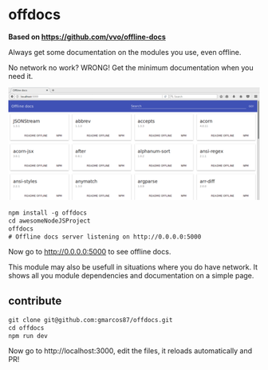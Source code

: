 # offdocs 
**Based on https://github.com/vvo/offline-docs**

Always get some documentation on the modules you use, even offline.

No network no work? WRONG! Get the minimum documentation when you need it.

![screenshot](screenshot.png)


```shell
npm install -g offdocs
cd awesomeNodeJSProject
offdocs
# Offline docs server listening on http://0.0.0.0:5000
```

Now go to http://0.0.0.0:5000 to see offline docs.

This module may also be usefull in situations where you do have network. It shows all you module dependencies and documentation on a simple page.

## contribute

```shell
git clone git@github.com:gmarcos87/offdocs.git
cd offdocs
npm run dev
```

Now go to http://localhost:3000, edit the files, it reloads automatically and PR!

